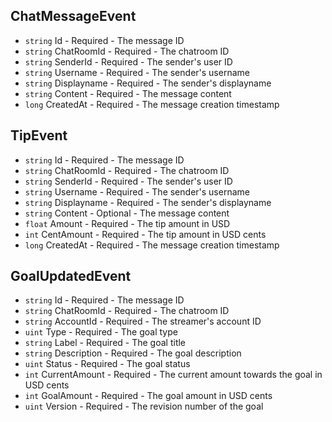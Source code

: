 ## ChatMessageEvent

- `string` Id          - Required - The message ID
- `string` ChatRoomId  - Required - The chatroom ID
- `string` SenderId    - Required - The sender's user ID
- `string` Username    - Required - The sender's username
- `string` Displayname - Required - The sender's displayname
- `string` Content     - Required - The message content
- `long`   CreatedAt   - Required - The message creation timestamp

## TipEvent

- `string` Id          - Required - The message ID
- `string` ChatRoomId  - Required - The chatroom ID
- `string` SenderId    - Required - The sender's user ID
- `string` Username    - Required - The sender's username
- `string` Displayname - Required - The sender's displayname
- `string` Content     - Optional - The message content
- `float`  Amount      - Required - The tip amount in USD
- `int`    CentAmount  - Required - The tip amount in USD cents
- `long`   CreatedAt   - Required - The message creation timestamp

## GoalUpdatedEvent

- `string` Id            - Required - The message ID
- `string` ChatRoomId    - Required - The chatroom ID
- `string` AccountId     - Required - The streamer's account ID
- `uint`   Type          - Required - The goal type
- `string` Label         - Required - The goal title
- `string` Description   - Required - The goal description
- `uint`   Status        - Required - The goal status
- `int`    CurrentAmount - Required - The current amount towards the goal in USD cents
- `int`    GoalAmount    - Required - The goal amount in USD cents
- `uint`   Version       - Required - The revision number of the goal
